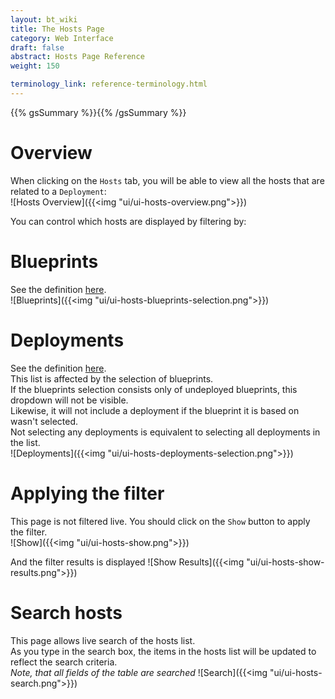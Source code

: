 ```yaml
---
layout: bt_wiki
title: The Hosts Page
category: Web Interface
draft: false
abstract: Hosts Page Reference
weight: 150

terminology_link: reference-terminology.html
---
```

{{% gsSummary %}}{{% /gsSummary %}}

# Overview
When clicking on the `Hosts` tab, you will be able to view all the hosts that are related to a `Deployment`:<br/>
![Hosts Overview]({{<img "ui/ui-hosts-overview.png">}})


You can control which hosts are displayed by filtering by:

# Blueprints
See the definition [here]({{page.terminology_link}}#blueprint).<br/>
![Blueprints]({{<img "ui/ui-hosts-blueprints-selection.png">}})

# Deployments
See the definition [here]({{page.terminology_link}}#deployment).<br/>
This list is affected by the selection of blueprints. <br/>
If the blueprints selection consists only of undeployed blueprints, this dropdown will not be visible.<br/>
Likewise, it will not include a deployment if the blueprint it is based on wasn't selected.<br/>
Not selecting any deployments is equivalent to selecting all deployments in the list.<br/>
![Deployments]({{<img "ui/ui-hosts-deployments-selection.png">}})

# Applying the filter
This page is not filtered live. You should click on the `Show` button to apply the filter.<br/>
![Show]({{<img "ui/ui-hosts-show.png">}})

And the filter results is displayed
![Show Results]({{<img "ui/ui-hosts-show-results.png">}})

# Search hosts
This page allows live search of the hosts list.<br/>
As you type in the search box, the items in the hosts list will be updated to reflect the search criteria.<br/>
*Note, that all fields of the table are searched*
![Search]({{<img "ui/ui-hosts-search.png">}})

